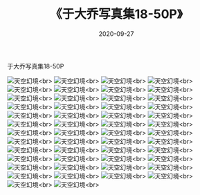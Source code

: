﻿---
layout: post
title: 《于大乔写真集18-50P》
date: 2020-09-27
img: http://photo.orgx.cf/性感/2020/于大乔写真集18-50P/002.jpg
tags: [美女,性感,泳衣]
---

于大乔写真集18-50P



![天空幻境](http://photo.orgx.cf/性感/2020/于大乔写真集18-50P/001.jpg''天空幻境'')<br>
![天空幻境](http://photo.orgx.cf/性感/2020/于大乔写真集18-50P/002.jpg''天空幻境'')<br>
![天空幻境](http://photo.orgx.cf/性感/2020/于大乔写真集18-50P/003.jpg''天空幻境'')<br>
![天空幻境](http://photo.orgx.cf/性感/2020/于大乔写真集18-50P/004.jpg''天空幻境'')<br>
![天空幻境](http://photo.orgx.cf/性感/2020/于大乔写真集18-50P/005.jpg''天空幻境'')<br>
![天空幻境](http://photo.orgx.cf/性感/2020/于大乔写真集18-50P/006.jpg''天空幻境'')<br>
![天空幻境](http://photo.orgx.cf/性感/2020/于大乔写真集18-50P/007.jpg''天空幻境'')<br>
![天空幻境](http://photo.orgx.cf/性感/2020/于大乔写真集18-50P/008.jpg''天空幻境'')<br>
![天空幻境](http://photo.orgx.cf/性感/2020/于大乔写真集18-50P/009.jpg''天空幻境'')<br>
![天空幻境](http://photo.orgx.cf/性感/2020/于大乔写真集18-50P/010.jpg''天空幻境'')<br>
![天空幻境](http://photo.orgx.cf/性感/2020/于大乔写真集18-50P/011.jpg''天空幻境'')<br>
![天空幻境](http://photo.orgx.cf/性感/2020/于大乔写真集18-50P/012.jpg''天空幻境'')<br>
![天空幻境](http://photo.orgx.cf/性感/2020/于大乔写真集18-50P/013.jpg''天空幻境'')<br>
![天空幻境](http://photo.orgx.cf/性感/2020/于大乔写真集18-50P/014.jpg''天空幻境'')<br>
![天空幻境](http://photo.orgx.cf/性感/2020/于大乔写真集18-50P/015.jpg''天空幻境'')<br>
![天空幻境](http://photo.orgx.cf/性感/2020/于大乔写真集18-50P/016.jpg''天空幻境'')<br>
![天空幻境](http://photo.orgx.cf/性感/2020/于大乔写真集18-50P/017.jpg''天空幻境'')<br>
![天空幻境](http://photo.orgx.cf/性感/2020/于大乔写真集18-50P/018.jpg''天空幻境'')<br>
![天空幻境](http://photo.orgx.cf/性感/2020/于大乔写真集18-50P/019.jpg''天空幻境'')<br>
![天空幻境](http://photo.orgx.cf/性感/2020/于大乔写真集18-50P/020.jpg''天空幻境'')<br>
![天空幻境](http://photo.orgx.cf/性感/2020/于大乔写真集18-50P/021.jpg''天空幻境'')<br>
![天空幻境](http://photo.orgx.cf/性感/2020/于大乔写真集18-50P/022.jpg''天空幻境'')<br>
![天空幻境](http://photo.orgx.cf/性感/2020/于大乔写真集18-50P/023.jpg''天空幻境'')<br>
![天空幻境](http://photo.orgx.cf/性感/2020/于大乔写真集18-50P/024.jpg''天空幻境'')<br>
![天空幻境](http://photo.orgx.cf/性感/2020/于大乔写真集18-50P/025.jpg''天空幻境'')<br>
![天空幻境](http://photo.orgx.cf/性感/2020/于大乔写真集18-50P/026.jpg''天空幻境'')<br>
![天空幻境](http://photo.orgx.cf/性感/2020/于大乔写真集18-50P/027.jpg''天空幻境'')<br>
![天空幻境](http://photo.orgx.cf/性感/2020/于大乔写真集18-50P/028.jpg''天空幻境'')<br>
![天空幻境](http://photo.orgx.cf/性感/2020/于大乔写真集18-50P/029.jpg''天空幻境'')<br>
![天空幻境](http://photo.orgx.cf/性感/2020/于大乔写真集18-50P/030.jpg''天空幻境'')<br>
![天空幻境](http://photo.orgx.cf/性感/2020/于大乔写真集18-50P/031.jpg''天空幻境'')<br>
![天空幻境](http://photo.orgx.cf/性感/2020/于大乔写真集18-50P/032.jpg''天空幻境'')<br>
![天空幻境](http://photo.orgx.cf/性感/2020/于大乔写真集18-50P/033.jpg''天空幻境'')<br>
![天空幻境](http://photo.orgx.cf/性感/2020/于大乔写真集18-50P/034.jpg''天空幻境'')<br>
![天空幻境](http://photo.orgx.cf/性感/2020/于大乔写真集18-50P/035.jpg''天空幻境'')<br>
![天空幻境](http://photo.orgx.cf/性感/2020/于大乔写真集18-50P/036.jpg''天空幻境'')<br>
![天空幻境](http://photo.orgx.cf/性感/2020/于大乔写真集18-50P/037.jpg''天空幻境'')<br>
![天空幻境](http://photo.orgx.cf/性感/2020/于大乔写真集18-50P/038.jpg''天空幻境'')<br>
![天空幻境](http://photo.orgx.cf/性感/2020/于大乔写真集18-50P/039.jpg''天空幻境'')<br>
![天空幻境](http://photo.orgx.cf/性感/2020/于大乔写真集18-50P/040.jpg''天空幻境'')<br>
![天空幻境](http://photo.orgx.cf/性感/2020/于大乔写真集18-50P/041.jpg''天空幻境'')<br>
![天空幻境](http://photo.orgx.cf/性感/2020/于大乔写真集18-50P/042.jpg''天空幻境'')<br>
![天空幻境](http://photo.orgx.cf/性感/2020/于大乔写真集18-50P/043.jpg''天空幻境'')<br>
![天空幻境](http://photo.orgx.cf/性感/2020/于大乔写真集18-50P/044.jpg''天空幻境'')<br>
![天空幻境](http://photo.orgx.cf/性感/2020/于大乔写真集18-50P/045.jpg''天空幻境'')<br>
![天空幻境](http://photo.orgx.cf/性感/2020/于大乔写真集18-50P/046.jpg''天空幻境'')<br>
![天空幻境](http://photo.orgx.cf/性感/2020/于大乔写真集18-50P/047.jpg''天空幻境'')<br>
![天空幻境](http://photo.orgx.cf/性感/2020/于大乔写真集18-50P/048.jpg''天空幻境'')<br>
![天空幻境](http://photo.orgx.cf/性感/2020/于大乔写真集18-50P/049.jpg''天空幻境'')<br>
![天空幻境](http://photo.orgx.cf/性感/2020/于大乔写真集18-50P/050.jpg''天空幻境'')<br>